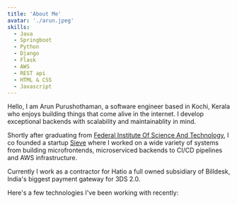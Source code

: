 ```yaml
---
title: 'About Me'
avatar: './arun.jpeg'
skills:
  - Java
  - Springboot
  - Python
  - Django
  - Flask
  - AWS
  - REST api
  - HTML & CSS
  - Javascript
---
```


Hello, I am Arun Purushothaman, a software engineer based in Kochi, Kerala who enjoys building things that come alive in the internet. I develop exceptional backends with scalability and maintainablity in mind.

Shortly after graduating from [Federal Institute Of Science And Technology](https://fisat.ac.in/), I co founded a startup [Sieve](http://sievehq.com) where I worked on a wide variety of systems from building microfrontends, microserviced backends to CI/CD pipelines and AWS infrastructure.

Currently I work as a contractor for Hatio a full owned subsidiary of Billdesk, India's biggest payment gateway for 3DS 2.0.

Here's a few technologies I've been working with recently:
